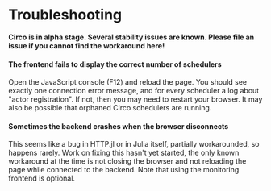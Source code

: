 # Troubleshooting

**Circo is in alpha stage. Several stability issues are known. Please file an issue if you cannot find the workaround here!**

#### The frontend fails to display the correct number of schedulers

Open the JavaScript console (F12) and reload the page. You should see exactly one connection error message, and for every scheduler a log about "actor registration". If not, then you may need to restart your browser. It may also be possible that orphaned Circo schedulers are running.

#### Sometimes the backend crashes when the browser disconnects

This seems like a bug in HTTP.jl or in Julia itself, partially workarounded, so happens rarely. Work on fixing this hasn't yet started, the only known workaround at the time is not closing the browser and not reloading the page while connected to the backend. Note that using the monitoring
frontend is optional.
